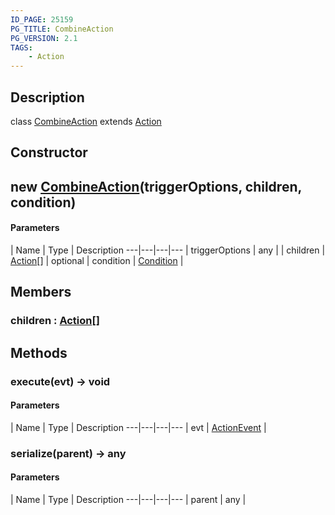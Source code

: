 ```yaml
---
ID_PAGE: 25159
PG_TITLE: CombineAction
PG_VERSION: 2.1
TAGS:
    - Action
---
```

## Description

class [CombineAction](/classes/3.1/CombineAction) extends [Action](/classes/3.1/Action)



## Constructor

## new [CombineAction](/classes/3.1/CombineAction)(triggerOptions, children, condition)



#### Parameters
 | Name | Type | Description
---|---|---|---
 | triggerOptions | any | 
 | children | [Action](/classes/3.1/Action)[] | 
optional | condition | [Condition](/classes/3.1/Condition) | 
## Members

### children : [Action](/classes/3.1/Action)[]



## Methods

### execute(evt) &rarr; void



#### Parameters
 | Name | Type | Description
---|---|---|---
 | evt | [ActionEvent](/classes/3.1/ActionEvent) | 

### serialize(parent) &rarr; any



#### Parameters
 | Name | Type | Description
---|---|---|---
 | parent | any | 

